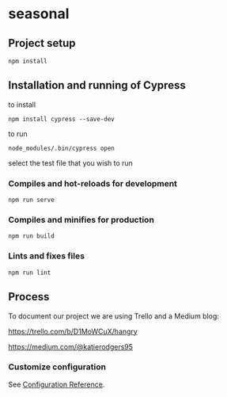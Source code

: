 # seasonal

## Project setup
```
npm install
```
## Installation and running of Cypress
to install
```
npm install cypress --save-dev
```
to run
```
node_modules/.bin/cypress open 
```
select the test file that you wish to run

### Compiles and hot-reloads for development
```
npm run serve
```

### Compiles and minifies for production
```
npm run build
```

### Lints and fixes files
```
npm run lint
```

## Process

To document our project we are using Trello and a Medium blog:

https://trello.com/b/D1MoWCuX/hangry

https://medium.com/@katierodgers95

### Customize configuration
See [Configuration Reference](https://cli.vuejs.org/config/).
